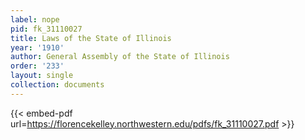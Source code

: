 ```yaml
---
label: nope
pid: fk_31110027
title: Laws of the State of Illinois
year: '1910'
author: General Assembly of the State of Illinois
order: '233'
layout: single
collection: documents
---
```



{{< embed-pdf url=https://florencekelley.northwestern.edu/pdfs/fk_31110027.pdf >}}